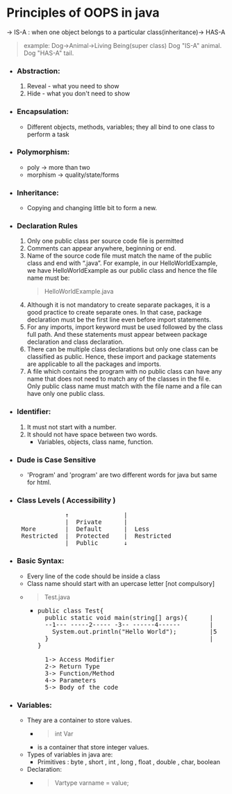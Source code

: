 # Principles of OOPS in java

-> IS-A : when one object belongs to a particular class(inheritance)-> HAS-A

> example:
> Dog->Animal->Living Being(super class)
> Dog "IS-A" animal.
> Dog "HAS-A" tail.

+ ### Abstraction:


  1. Reveal - what you need to show
  2. Hide - what you don't need to show
+ ### Encapsulation:


  * Different objects, methods, variables; they all bind to one class to perform a task
+ ### Polymorphism:


  * poly -> more than two

  + morphism -> quality/state/forms
+ ### Inheritance:


  - Copying and changing little bit to form a new.
+ ### Declaration Rules


  1. Only one public class per source code file is permitted
  2. Comments can appear anywhere, beginning or end.
  3. Name of the source code file must match the name of the public class and end with “.java”. For example, in our HelloWorldExample, we have HelloWorldExample as our public class and hence the file name must be:
     > HelloWorldExample.java
     >
  4. Although it is not mandatory to create separate packages, it is a good practice to create separate ones. In that case, package declaration must be the first line even before import statements.
  5. For any imports, import keyword must be used followed by the class full path. And these statements must appear between package declaration and class declaration.
  6. There can be multiple class declarations but only one class can be classified as public. Hence, these import and package statements are applicable to all the packages and imports.
  7. A file which contains the program with no public class can have any name that does not need to match any of the classes in the fil e. Only public class name must match with the file name and a file can have only one public class.
+ ### Identifier:


  1. It must not start with a number.
  2. It should not have space between two words.
     - Variables, objects, class name, function.
+ ### Dude is Case Sensitive


  - 'Program' and 'program' are two different words for java but same for html.
+ ### Class Levels ( Accessibility )

<pre>
                ↑               |  
                |  Private      |  
    More        |  Default      |  Less  
    Restricted  |  Protected    |  Restricted  
                |  Public       ↓  </pre>

+ ### Basic Syntax:
  - Every line of the code should be inside a class  
  - Class name should start with an upercase letter [not compulsory]
  - >Test.java
    - <pre>public class Test{
        public static void main(string[] args){      |
        --1--- -----2----- -3-- ------4------        |
          System.out.println("Hello World");         |5
        }                                            |
      }
        
        1-> Access Modifier
        2-> Return Type
        3-> Function/Method
        4-> Parameters
        5-> Body of the code</pre>

+ ### Variables:
  - They are a container to store values.
    + > int Var
    + is a container that store integer values.
  - Types of variables in java are:
    - Primitives : byte , short , int , long , float , double , char, boolean
  - Declaration:
    - >Vartype varname = value;


    
  
